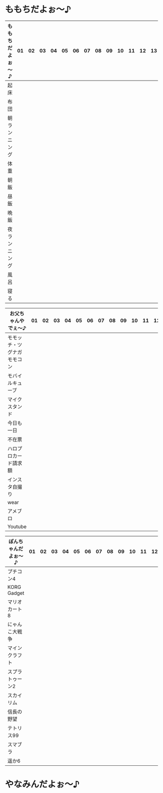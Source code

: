 # ももちだよぉ～♪

| ももちだよぉ～♪ | 01 | 02 | 03 | 04 | 05 | 06 | 07 | 08 | 09 | 10 | 11 | 12 | 13 | 14 | 15 | 16 | 17 | 18 | 19 | 20 | 21 | 22 | 23 | 24 | 25 | 26 | 27 | 28 | 29 | 30 | 31 |
|---|---|---|---|---|---|---|---|---|---|---|---|---|---|---|---|---|---|---|---|---|---|---|---|---|---|---|---|---|---|---|---|
| 起床 | | | | | | | | | | | | | | | | | | | | | | | | | | | | | | | |
| 布団 | | | | | | | | | | | | | | | | | | | | | | | | | | | | | | | |
| 朝ランニング | | | | | | | | | | | | | | | | | | | | | | | | | | | | | | | |
| 体重 | | | | | | | | | | | | | | | | | | | | | | | | | | | | | | | |
| 朝飯 | | | | | | | | | | | | | | | | | | | | | | | | | | | | | | | |
| 昼飯 | | | | | | | | | | | | | | | | | | | | | | | | | | | | | | | |
| 晩飯 | | | | | | | | | | | | | | | | | | | | | | | | | | | | | | | |
| 夜ランニング | | | | | | | | | | | | | | | | | | | | | | | | | | | | | | | |
| 風呂 | | | | | | | | | | | | | | | | | | | | | | | | | | | | | | | |
| 寝る | | | | | | | | | | | | | | | | | | | | | | | | | | | | | | | |

| お父ちゃんやでぇ～♪ | 01 | 02 | 03 | 04 | 05 | 06 | 07 | 08 | 09 | 10 | 11 | 12 | 13 | 14 | 15 | 16 | 17 | 18 | 19 | 20 | 21 | 22 | 23 | 24 | 25 | 26 | 27 | 28 | 29 | 30 | 31 |
|---|---|---|---|---|---|---|---|---|---|---|---|---|---|---|---|---|---|---|---|---|---|---|---|---|---|---|---|---|---|---|---|
| モモッチ・ツグナガモモコン | | | | | | | | | | | | | | | | | | | | | | | | | | | | | | | |
| モバイルキューブ | | | | | | | | | | | | | | | | | | | | | | | | | | | | | | | |
| マイクスタンド | | | | | | | | | | | | | | | | | | | | | | | | | | | | | | | |
| 今日も一日 | | | | | | | | | | | | | | | | | | | | | | | | | | | | | | | |
| 不在票 | | | | | | | | | | | | | | | | | | | | | | | | | | | | | | | |
| ハロプロカード請求額 | | | | | | | | | | | | | | | | | | | | | | | | | | | | | | | |
| インスタ自撮り | | | | | | | | | | | | | | | | | | | | | | | | | | | | | | | |
| wear | | | | | | | | | | | | | | | | | | | | | | | | | | | | | | | |
| アメブロ | | | | | | | | | | | | | | | | | | | | | | | | | | | | | | | |
| Youtube | | | | | | | | | | | | | | | | | | | | | | | | | | | | | | | |

| ぽんちゃんだよぉ～♪ | 01 | 02 | 03 | 04 | 05 | 06 | 07 | 08 | 09 | 10 | 11 | 12 | 13 | 14 | 15 | 16 | 17 | 18 | 19 | 20 | 21 | 22 | 23 | 24 | 25 | 26 | 27 | 28 | 29 | 30 | 31 |
|---|---|---|---|---|---|---|---|---|---|---|---|---|---|---|---|---|---|---|---|---|---|---|---|---|---|---|---|---|---|---|---|
| プチコン4 | | | | | | | | | | | | | | | | | | | | | | | | | | | | | | | |
| KORG Gadget | | | | | | | | | | | | | | | | | | | | | | | | | | | | | | | |
| マリオカート8 | | | | | | | | | | | | | | | | | | | | | | | | | | | | | | | |
| にゃんこ大戦争 | | | | | | | | | | | | | | | | | | | | | | | | | | | | | | | |
| マインクラフト | | | | | | | | | | | | | | | | | | | | | | | | | | | | | | | |
| スプラトゥーン2 | | | | | | | | | | | | | | | | | | | | | | | | | | | | | | | |
| スカイリム | | | | | | | | | | | | | | | | | | | | | | | | | | | | | | | |
| 信長の野望 | | | | | | | | | | | | | | | | | | | | | | | | | | | | | | | |
| テトリス99 | | | | | | | | | | | | | | | | | | | | | | | | | | | | | | | |
| スマブラ | | | | | | | | | | | | | | | | | | | | | | | | | | | | | | | |
| 遥か6 | | | | | | | | | | | | | | | | | | | | | | | | | | | | | | | |

# やなみんだよぉ～♪

